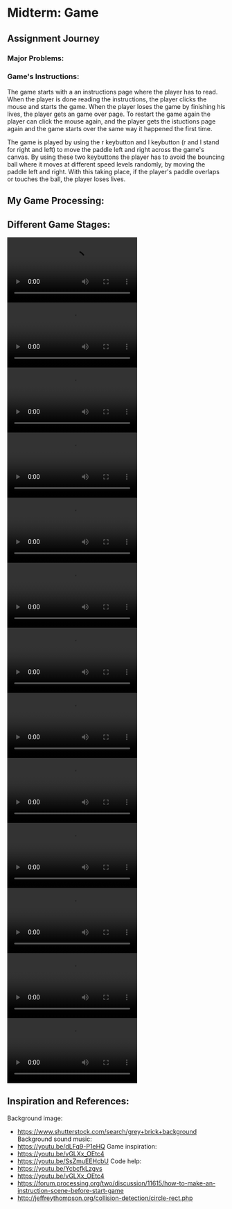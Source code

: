 # Midterm: Game

## Assignment Journey

### Major Problems:

### Game's Instructions:

The game starts with a an instructions page where the player has to read. When the player is done reading the instructions, the player clicks the mouse and starts the game. When the player loses the game by finishing his lives, the player gets an game over page. To restart the game again the player can click the mouse again, and the player gets the istuctions page again and the game starts over the same way it happened the first time. 

The game is played by using the r keybutton and l keybutton (r and l stand for right and left) to move the paddle left and right across the game's canvas. By using these two keybuttons the player has to avoid the bouncing ball where it moves at different speed levels randomly, by moving the paddle left and right. With this taking place, if the player's paddle overlaps or touches the ball, the player loses lives.

## My Game Processing:



## Different Game Stages:
![](Bouncing.mov)
![](Paddle.mov)
![](moving_paddle.mov)
![](moving_paddle1.mov)
![](score.mov)
![](update.mov)
![](left.mov)
![](start.mov)
![](overlapping.mov)
![](paddles1.mov)
![](final11.mov)
![](Record.mov)
![](screen20.mov)

## Inspiration and References:

Background image:
- https://www.shutterstock.com/search/grey+brick+background
Background sound music:
- https://youtu.be/dLFq9-P1eHQ
Game inspiration: 
- https://youtu.be/vGLXx_OEtc4
- https://youtu.be/SsZmuEEHcbU
Code help: 
- https://youtu.be/YcbcfkLzgvs
- https://youtu.be/vGLXx_OEtc4
- https://forum.processing.org/two/discussion/11615/how-to-make-an-instruction-scene-before-start-game
- http://jeffreythompson.org/collision-detection/circle-rect.php
